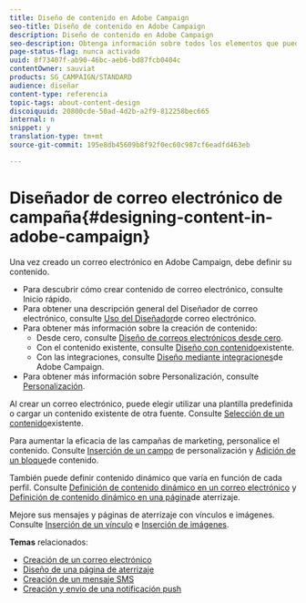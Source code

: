 ```yaml
---
title: Diseño de contenido en Adobe Campaign
seo-title: Diseño de contenido en Adobe Campaign
description: Diseño de contenido en Adobe Campaign
seo-description: Obtenga información sobre todos los elementos que puede definir en su contenido con Adobe Campaign.
page-status-flag: nunca activado
uuid: 8f73407f-ab90-46bc-aeb6-bd87fcb0404c
contentOwner: sauviat
products: SG_CAMPAIGN/STANDARD
audience: diseñar
content-type: referencia
topic-tags: about-content-design
discoiquuid: 20800cde-50ad-4d2b-a2f9-812258bec665
internal: n
snippet: y
translation-type: tm+mt
source-git-commit: 195e8db45609b8f92f0ec60c987cf6eadfd463eb

---
```



# Diseñador de correo electrónico de campaña{#designing-content-in-adobe-campaign}

Una vez creado un correo electrónico en Adobe Campaign, debe definir su contenido.

<!--The Email Designer has more features than the Legacy Editor and is backward compatible.-->

* Para descubrir cómo crear contenido de correo electrónico, consulte Inicio [](../../designing/using/quick-start.md)rápido.
* Para obtener una descripción general del Diseñador de correo electrónico, consulte [Uso del Diseñador](../../designing/using/overview.md)de correo electrónico.
* Para obtener más información sobre la creación de contenido:
   * Desde cero, consulte [Diseño de correos electrónicos desde cero](../../designing/using/designing-from-scratch.md).
   * Con el contenido existente, consulte [Diseño con contenido](../../designing/using/using-existing-content.md)existente.
   * Con las integraciones, consulte [Diseño mediante integraciones](../../designing/using/using-integrations.md)de Adobe Campaign.
* Para obtener más información sobre Personalización, consulte [Personalización](../../designing/using/personalization.md).

Al crear un correo electrónico, puede elegir utilizar una plantilla predefinida o cargar un contenido existente de otra fuente. Consulte [Selección de un contenido](../../designing/using/using-existing-content.md#selecting-an-existing-content)existente.

Para aumentar la eficacia de las campañas de marketing, personalice el contenido. Consulte [Inserción de un campo](../../designing/using/personalization.md#inserting-a-personalization-field) de personalización y [Adición de un bloque](../../designing/using/personalization.md#adding-a-content-block)de contenido.

También puede definir contenido dinámico que varía en función de cada perfil. Consulte [Definición de contenido dinámico en un correo electrónico](../../designing/using/personalization.md#defining-dynamic-content-in-an-email) y [Definición de contenido dinámico en una página](../../channels/using/defining-dynamic-content-in-a-landing-page.md)de aterrizaje.

Mejore sus mensajes y páginas de aterrizaje con vínculos e imágenes. Consulte [Inserción de un vínculo](../../designing/using/links.md#inserting-a-link) e [Inserción de imágenes](../../designing/using/images.md#inserting-images).

**Temas** relacionados:

* [Creación de un correo electrónico](../../channels/using/creating-an-email.md)
* [Diseño de una página de aterrizaje](../../channels/using/designing-a-landing-page.md)
* [Creación de un mensaje SMS](../../channels/using/creating-an-sms-message.md)
* [Creación y envío de una notificación push](../../channels/using/preparing-and-sending-a-push-notification.md)
